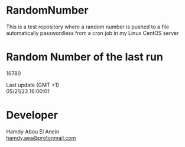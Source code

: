# RandomNumber    
This is a test repository where a random number is pushed to a file automatically passwordless from a cron job in my Linux CentOS server    
# Random Number of the last run   
16780
      
Last update (GMT +1)    
05/21/23 16:00:01
# Developer    
Hamdy Abou El Anein   
hamdy.aea@protonmail.com

